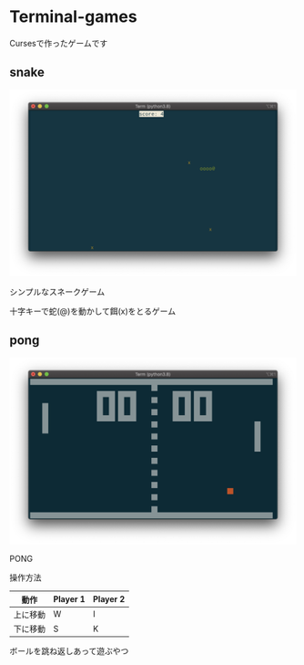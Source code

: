 # Terminal-games

Cursesで作ったゲームです

## snake

![snake-game](https://github.com/miso24/Terminal-games/blob/images/snake.png?raw=true)

シンプルなスネークゲーム

十字キーで蛇(@)を動かして餌(x)をとるゲーム

## pong

![pong-game](https://github.com/miso24/Terminal-games/blob/images/pong.png)

PONG

操作方法

| 動作 | Player 1 | Player 2 |
| --- | --- | --- |
| 上に移動 | W | I |
| 下に移動 | S | K |

ボールを跳ね返しあって遊ぶやつ
